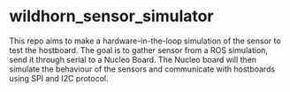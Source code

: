 # wildhorn_sensor_simulator
This repo aims to make a hardware-in-the-loop simulation of the sensor to test the hostboard. 
The goal is to gather sensor from a ROS simulation, send it through serial to a Nucleo Board. 
The Nucleo board will then simulate the behaviour of the sensors and communicate with hostboards using SPI and I2C protocol.
